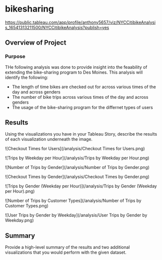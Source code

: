# bikesharing
 
https://public.tableau.com/app/profile/anthony5657/viz/NYCCitibikeAnalysis_16541313211500/NYCCitibikeAnalysis?publish=yes

## Overview of Project

### Purpose
THe following analysis was done to provide insight into the feaability of extending the bike-sharing program to
Des Moines. This analysis will identify the following:
- The length of time bikes are checked out for across various times of the day and across genders
- The number of bike trips across various times of the day and across genders
- The usage of the bike-sharing program for the differnet types of users

## Results
Using the visualizations you have in your Tableau Story, describe the results of each visualization underneath the image.

![Checkout Times for Users](/analysis/Checkout Times for Users.png)

![Trips by Weekday per Hour](/analysis/Trips by Weekday per Hour.png)

![Number of Trips by Gender](/analysis/Number of Trips by Gender.png)

![Checkout Times by Gender](/analysis/Checkout Times by Gender.png)

![Trips by Gender (Weekday per Hour)](/analysis/Trips by Gender (Weekday per Hour).png)

![Number of Trips by Customer Types](/analysis/Number of Trips by Customer Types.png)

![User Trips by Gender by Weekday](/analysis/User Trips by Gender by Weekday.png)

## Summary
Provide a high-level summary of the results and two additional visualizations that you would perform with the given dataset.